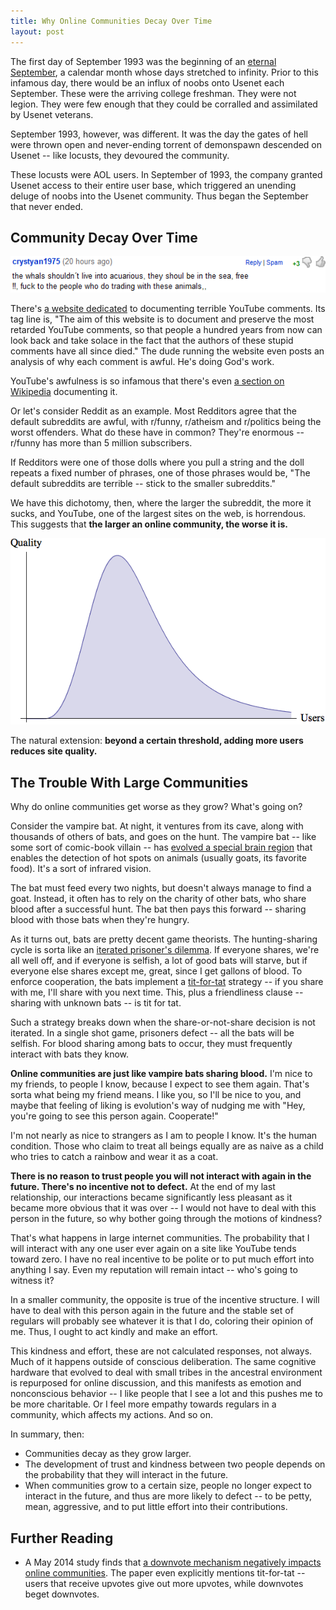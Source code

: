 ```yaml
---
title: Why Online Communities Decay Over Time
layout: post
---
```


The first day of September 1993 was the beginning of an [eternal September](http://en.wikipedia.org/wiki/Eternal_September), a
calendar month whose days stretched to infinity. Prior to this infamous day,
there would be an influx of noobs onto Usenet each September. These were the
arriving college freshman. They were not legion. They were few enough that they
could be corralled and assimilated by Usenet veterans.

September 1993, however, was different. It was the day the gates of hell were
thrown open and never-ending torrent of demonspawn descended on Usenet -- like
locusts, they devoured the community.

These locusts were AOL users. In September of 1993, the company granted Usenet
access to their entire user base, which triggered an unending deluge of noobs into the
Usenet community. Thus began the September that never ended.

## Community Decay Over Time

!["Typical YouTube comment."](/img/youtube-comment.gif)

There's [a website dedicated](http://stupid-youtube-comments.blogspot.com/) to documenting terrible YouTube
comments. Its tag line is, "The aim of this website is to document and preserve
the most retarded YouTube comments, so that people a hundred years from now can
look back and take solace in the fact that the authors of these stupid comments
have all since died." The dude running the website even posts an analysis of why each comment is
awful. He's doing God's work.

YouTube's awfulness is so infamous that there's even
[a section on Wikipedia](http://en.wikipedia.org/wiki/Youtube#User_comments)
documenting it.

Or let's consider Reddit as an example. Most Redditors agree that the default
subreddits are awful, with  r/funny, r/atheism and r/politics being the worst
offenders. What do these have in common? They're enormous -- r/funny has more than
5 million subscribers.

If Redditors were one of those dolls where you pull a string and the doll repeats a
fixed number of phrases, one of those phrases would be, "The default subreddits
are terrible -- stick to the smaller subreddits." 

We have this dichotomy, then, where the larger the subreddit, the more it
sucks, and YouTube, one of the largest sites on the web, is horrendous. This
suggests that **the larger an online community, the worse it is.** 

!["Community size versus quality."](/img/community-size-vs-quality.png)

The natural extension: **beyond a certain threshold, adding more users reduces
site quality.**

## The Trouble With Large Communities

Why do online communities get worse as they grow? What's going on? 

Consider the vampire bat. At night, it ventures from its cave, along with thousands of
others of bats, and goes on the hunt. The vampire bat -- like some sort of
comic-book villain -- has [evolved a special brain region](http://en.wikipedia.org/wiki/Infrared_sensing_in_vampire_bats#Neuroanatomy) that enables the
detection of hot spots on animals (usually goats, its favorite food). It's a sort of infrared vision.

The bat must feed every two nights, but doesn't always manage to
find a goat. Instead, it often has to rely on the charity of other bats, who
share blood after a successful hunt. The bat then pays this
forward -- sharing blood with those bats when they're hungry.

As it turns out, bats are pretty decent game theorists. The hunting-sharing
cycle is sorta like an
[iterated prisoner's dilemma](http://en.wikipedia.org/wiki/Prisoner%27s_dilemma#The_iterated_prisoners.27_dilemma). If
everyone shares, we're all well off, and if everyone is selfish, a lot of good bats will starve, but
if everyone else shares except me, great, since I get gallons of
blood. To enforce cooperation, the bats implement a [tit-for-tat](http://en.wikipedia.org/wiki/Tit_for_tat) strategy -- if you share with me, I'll
share with you next time. This, plus a friendliness clause -- sharing with
unknown bats -- is tit for tat. 

Such a strategy breaks down when the share-or-not-share decision is not
iterated. In a single shot game, prisoners defect -- all the bats will be
selfish. For blood sharing among bats to occur, they must frequently interact with bats
they know.

**Online communities are just like vampire bats sharing blood.** I'm nice to my
friends, to people I know, because I expect to see them again. That's sorta what
being my friend means. I like you, so I'll be nice to you, and maybe that
feeling of liking is evolution's way of nudging me with "Hey, you're
going to see this person again. Cooperate!" 

I'm not nearly as nice to strangers as I am to people I know. It's the human
condition. Those who claim to treat all beings equally are as naive as a child
who tries to catch a rainbow and wear it as a coat.

**There is no reason to trust people you will not interact with again in the
future. There's no incentive not to defect.** At the end of my last relationship,
our interactions became significantly less pleasant as it became more obvious
that it was over -- I would not have to deal with this person in the future, so
why bother going through the motions of kindness?

That's what happens in large internet communities. The probability that I will
interact with any one user ever again on a site like YouTube tends toward
zero. I have no real incentive to be polite or to put much effort into anything
I say. Even my reputation will remain intact -- who's going to witness it? 

In a smaller community, the opposite is true of the incentive structure. I will
have to deal with this person again in the future and the stable set of regulars
will probably see whatever it is that I do, coloring their opinion of me. Thus, I ought to act kindly and make an effort.

This kindness and effort, these are not calculated responses, not always. Much
of it happens outside of conscious deliberation. The same cognitive hardware
that evolved to deal with small tribes in the ancestral environment is
repurposed for online discussion, and this manifests as emotion and nonconscious
behavior -- I like people
that I see a lot and this pushes me to be more charitable. Or I feel more
empathy towards regulars in a community, which affects my actions. And so on.

In summary, then:

* Communities decay as they grow larger.
* The development of trust and kindness between two people depends on the
  probability that they will interact in the future.
* When communities grow to a certain size, people no longer expect to interact
  in the future, and thus are more likely to defect -- to be petty, mean,
  aggressive, and to put little effort into their contributions.

## Further Reading

* A May 2014 study finds that
  [a downvote mechanism negatively impacts online communities](http://arxiv.org/abs/1405.1429). The
  paper even explicitly mentions tit-for-tat -- users that receive upvotes give
  out more upvotes, while downvotes beget downvotes.
